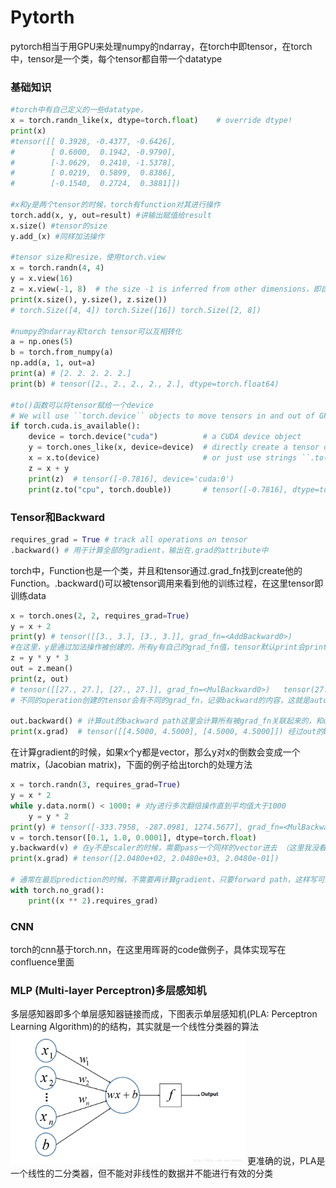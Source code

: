 # Pytorth
pytorch相当于用GPU来处理numpy的ndarray，在torch中即tensor，在torch中，tensor是一个类，每个tensor都自带一个datatype

### 基础知识
```python
#torch中有自己定义的一些datatype，
x = torch.randn_like(x, dtype=torch.float)    # override dtype!
print(x)   
#tensor([[ 0.3928, -0.4377, -0.6426],
#        [ 0.6000,  0.1942, -0.9790],
#        [-3.0629,  0.2410, -1.5378],
#        [ 0.0219,  0.5899,  0.8386],
#        [-0.1540,  0.2724,  0.3881]])

#x和y是两个tensor的时候，torch有function对其进行操作
torch.add(x, y, out=result) #讲输出赋值给result
x.size() #tensor的size
y.add_(x) #同样加法操作

#tensor size和resize，使用torch.view
x = torch.randn(4, 4)
y = x.view(16)
z = x.view(-1, 8)  # the size -1 is inferred from other dimensions，即自动转化
print(x.size(), y.size(), z.size())
# torch.Size([4, 4]) torch.Size([16]) torch.Size([2, 8])

#numpy的ndarray和torch tensor可以互相转化
a = np.ones(5)
b = torch.from_numpy(a)
np.add(a, 1, out=a)
print(a) # [2. 2. 2. 2. 2.]
print(b) # tensor([2., 2., 2., 2., 2.], dtype=torch.float64)

#to()函数可以将tensor赋给一个device
# We will use ``torch.device`` objects to move tensors in and out of GPU
if torch.cuda.is_available():
    device = torch.device("cuda")          # a CUDA device object
    y = torch.ones_like(x, device=device)  # directly create a tensor on GPU
    x = x.to(device)                       # or just use strings ``.to("cuda")``
    z = x + y
    print(z)  # tensor([-0.7816], device='cuda:0')
    print(z.to("cpu", torch.double))       # tensor([-0.7816], dtype=torch.float64)，to也可以改变类型
```


### Tensor和Backward
```python
requires_grad = True # track all operations on tensor
.backward() # 用于计算全部的gradient，输出在.grad的attribute中
```
torch中，Function也是一个类，并且和tensor通过.grad_fn找到create他的Function。.backward()可以被tensor调用来看到他的训练过程，在这里tensor即训练data
```python
x = torch.ones(2, 2, requires_grad=True)
y = x + 2
print(y) # tensor([[3., 3.], [3., 3.]], grad_fn=<AddBackward0>)
#在这里，y是通过加法操作被创建的，所有y有自己的grad_fn值，tensor默认print会print所有他有的attribute。这里AddBackword表示加法
z = y * y * 3
out = z.mean()
print(z, out)
# tensor([[27., 27.], [27., 27.]], grad_fn=<MulBackward0>)   tensor(27., grad_fn=<MeanBackward0>)
# 不同的operation创建的tensor会有不同的grad_fn，记录backward的内容，这就是autograd

out.backward() # 计算out的backward path这里会计算所有被grad_fn关联起来的，和out有关的tensor的".grad"的attribute 
print(x.grad)  # tensor([[4.5000, 4.5000], [4.5000, 4.5000]]) 经过out的backward，x.grad已经被计算出来了。
```
在计算gradient的时候，如果x个y都是vector，那么y对x的倒数会变成一个matrix，(Jacobian matrix)，下面的例子给出torch的处理方法
```python
x = torch.randn(3, requires_grad=True)
y = x * 2
while y.data.norm() < 1000: # 对y进行多次翻倍操作直到平均值大于1000
    y = y * 2 
print(y) # tensor([-333.7958, -287.0981, 1274.5677], grad_fn=<MulBackward0>)
v = torch.tensor([0.1, 1.0, 0.0001], dtype=torch.float)
y.backward(v) # 在y不是scaler的时候，需要pass一个同样的vector进去 （这里我没看懂）
print(x.grad) # tensor([2.0480e+02, 2.0480e+03, 2.0480e-01])

# 通常在最后prediction的时候，不需要再计算gradient，只要forward path，这样写可以避免一些问题
with torch.no_grad():
    print((x ** 2).requires_grad)
```

### CNN
torch的cnn基于torch.nn，在这里用晖哥的code做例子，具体实现写在confluence里面


### MLP (Multi-layer Perceptron)多层感知机
多层感知器即多个单层感知器链接而成，下图表示单层感知机(PLA: Perceptron Learning Algorithm)的的结构，其实就是一个线性分类器的算法
<img src = "https://github.com/mingming741/RenneNotes/blob/master/Resource/Image/%E5%A4%9A%E5%B1%82%E6%84%9F%E7%9F%A5%E5%99%A8.png" width = 375/>
更准确的说，PLA是一个线性的二分类器，但不能对非线性的数据并不能进行有效的分类


